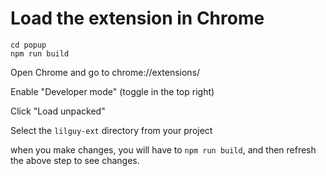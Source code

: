
# Load the extension in Chrome

```
cd popup
npm run build
```

Open Chrome and go to chrome://extensions/

Enable "Developer mode" (toggle in the top right)

Click "Load unpacked"

Select the `lilguy-ext` directory from your project


when you make changes, you will have to `npm run build`, and then refresh the above step to see changes.
